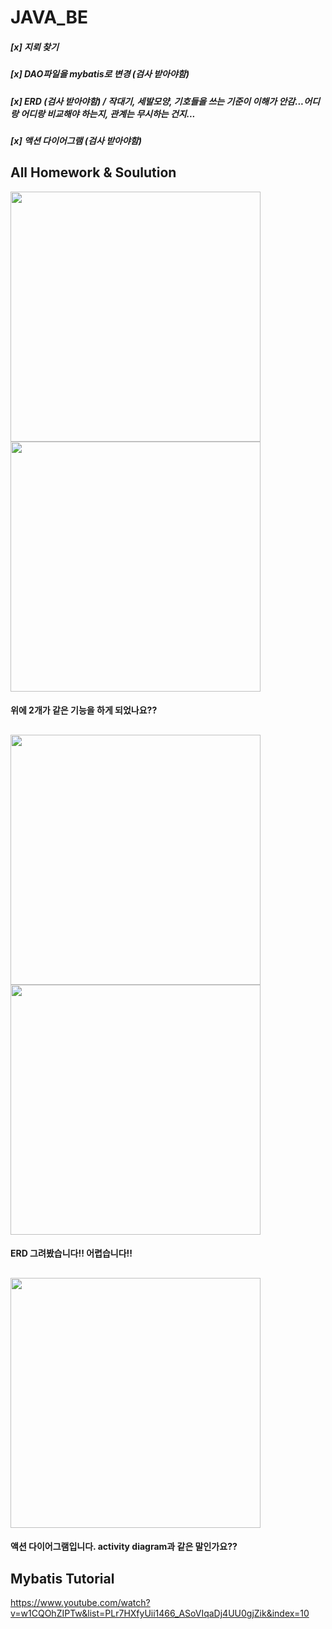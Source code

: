 # JAVA_BE

##### [x] 지뢰 찾기 
##### [x] DAO파일을 mybatis로 변경 (검사 받아야함)
##### [x] ERD (검사 받아야함) / 작대기, 세발모양, 기호들을 쓰는 기준이 이해가 안감...어디랑 어디랑 비교해야 하는지, 관계는 무시하는 건지...
##### [x] 액션 다이어그램 (검사 받아야함)

## All Homework & Soulution

<div>
<img src = "https://user-images.githubusercontent.com/45477679/64110298-b6724a80-cdbc-11e9-93ae-04208e265c13.png" width = "400" />
<img src = "https://user-images.githubusercontent.com/45477679/64110300-b83c0e00-cdbc-11e9-93e6-85cbad9daf8f.png" width = "400" />
</div>

#### 위에 2개가 같은 기능을 하게 되었나요??
##

<div>
 <img src = "https://user-images.githubusercontent.com/45477679/64401314-5674f000-d0ab-11e9-9f77-128cb32e4b35.png" width = "400" />
<img src = "https://user-images.githubusercontent.com/45477679/64401318-58d74a00-d0ab-11e9-977f-9d109441f53d.png" width = "400" />
</div>

#### ERD 그려봤습니다!! 어렵습니다!!
##

<div>
 <img src = "https://user-images.githubusercontent.com/45477679/64402891-64c60a80-d0b1-11e9-89b0-dc77f71ce24c.png" width = "400" />
</div>

#### 액션 다이어그램입니다. activity diagram과 같은 말인가요??

## Mybatis Tutorial

https://www.youtube.com/watch?v=w1CQOhZIPTw&list=PLr7HXfyUii1466_ASoVIqaDj4UU0gjZik&index=10


